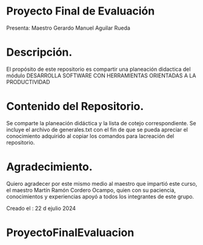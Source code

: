 # Proyecto Final de Evaluación

Presenta: Maestro Gerardo Manuel Aguilar Rueda


# Descripción.
El propósito de este repositorio es compartir una planeación didactica del módulo DESARROLLA SOFTWARE CON HERRAMIENTAS ORIENTADAS A LA PRODUCTIVIDAD

# Contenido del Repositorio. 
Se comparte la planeación didáctica y la lista de cotejo correspondiente. Se incluye el archivo de generales.txt con el fin de que se pueda apreciar el conocimiento adquirido al copiar los comandos para lacreación del repositorio.
 

# Agradecimiento. 
Quiero agradecer por este mismo medio al maestro que impartió este curso, el maestro Martín Ramón Cordero Ocampo, quien con su paciencia, conocimientos y experiencias apoyó a todos los integrantes de este grupo.



Creado el : 22 d ejulio 2024 </br>

# ProyectoFinalEvaluacion

